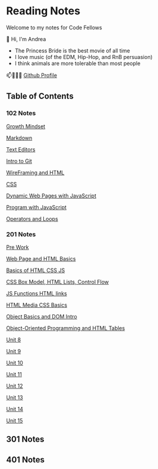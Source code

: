 # Reading Notes

Welcome to my notes for Code Fellows

👋 Hi, I'm Andrea

- The Princess Bride is the best movie of all time 
- I love music (of the EDM, Hip-Hop, and RnB persuasion)
- I think animals are more tolerable than most people

📫👩🏽‍💻 [Github Profile](https://github.com/ariley215)

## Table of Contents

### 102 Notes

[Growth Mindset](102-Notes/GrowthMidset.md)

[Markdown](102-Notes/102-Markdown.md)

[Text Editors](102-Notes/TextEditor.md)

[Intro to Git](102-Notes/GitIntro.md)

[WireFraming and HTML](102-Notes/HTML.md)

[CSS](102-Notes/CSS.md)

[Dynamic Web Pages with JavaScript](ActivateJava.md)

[Program with JavaScript](102-Notes/ProgramJava.md)

[Operators and Loops](102-Notes/OperatorsLoops.md)

### 201 Notes

[Pre Work](201-Notes/prompt-engineering.md)

[Web Page and HTML Basics](201-Notes/201-1.md)

[Basics of HTML CSS JS](201-Notes/201-2.md)

[CSS Box Model, HTML Lists, Control Flow](201-Notes/201-3.md)

[JS Functions HTML links](201-Notes/201-4.md)

[HTML Media CSS Basics](201-Notes/201-5.md)

[Object Basics and DOM Intro](201-Notes/201-6.md)

[Object-Oriented Programming and HTML Tables](201-Notes/201-7.md)

[Unit 8](201-Notes/201-8.md)

[Unit 9](201-Notes/201-9.md)

[Unit 10](201-Notes/201-10.md)

[Unit 11](201-Notes/201-11.md)

[Unit 12](201-Notes/201-12.md)

[Unit 13](201-Notes/201-13.md)

[Unit 14](201-Notes/201-14.md)

[Unit 15](201-Notes/201-15.md)

## 301 Notes

## 401 Notes
